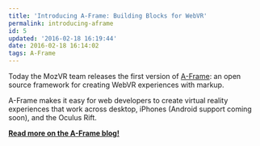 ```yaml
---
title: 'Introducing A-Frame: Building Blocks for WebVR'
permalink: introducing-aframe
id: 5
updated: '2016-02-18 16:19:44'
date: 2016-02-18 16:14:02
tags: A-Frame
---
```


<p class="intro">Today the MozVR team releases the first version of <a href="https://aframe.io/">A-Frame</a>: an open source framework for creating WebVR experiences with markup.</p>

A-Frame makes it easy for web developers to create virtual reality experiences that work across desktop, iPhones (Android support coming soon), and the Oculus Rift.

__[Read more on the A-Frame blog!](https://aframe.io/blog/2015/12/16/introducing-aframe/)__
